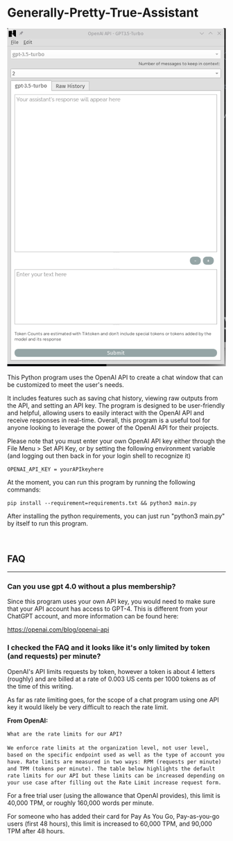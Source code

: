 # Generally-Pretty-True-Assistant

![GUI](src/img/gpt-a_screenshot.png)

This Python program uses the OpenAI API to create a chat window that can be customized to meet the user's needs. 

It includes features such as saving chat history, viewing raw outputs from the API, and setting an API key. The program is designed to be user-friendly and helpful, allowing users to easily interact with the OpenAI API and receive responses in real-time. Overall, this program is a useful tool for anyone looking to leverage the power of the OpenAI API for their projects.

Please note that you must enter your own OpenAI API key either through the File Menu > Set API Key, or by setting the following environment variable (and logging out then back in for your login shell to recognize it)


```shell
OPENAI_API_KEY = yourAPIkeyhere
```

At the moment, you can run this program by running the following commands:


```shell
pip install --requirement=requirements.txt && python3 main.py
```

After installing the python requirements, you can just run "python3 main.py" by itself to run this program.

<br>

## FAQ

___

### Can you use gpt 4.0 without a plus membership?

Since this program uses your own API key, you would need to make sure that your API account has access to GPT-4. This is different from your ChatGPT account, and more information can be found here:

https://openai.com/blog/openai-api


###  I checked the FAQ and it looks like it's only limited by token (and requests) per minute? 

OpenAI's API limits requests by token, however a token is about 4 letters (roughly) and are billed at a rate of 0.003 US cents per 1000 tokens as of the time of this writing.

As far as rate limiting goes, for the scope of a chat program using one API key it would likely be very difficult to reach the rate limit.

**From OpenAI:**

    What are the rate limits for our API?

    We enforce rate limits at the organization level, not user level, based on the specific endpoint used as well as the type of account you have. Rate limits are measured in two ways: RPM (requests per minute) and TPM (tokens per minute). The table below highlights the default rate limits for our API but these limits can be increased depending on your use case after filling out the Rate Limit increase request form.

For a free trial user (using the allowance that OpenAI provides), this limit is 40,000 TPM, or roughly 160,000 words per minute.

For someone who has added their card for Pay As You Go, Pay-as-you-go users (first 48 hours), this limit is increased to 60,000 TPM, and 90,000 TPM after 48 hours.